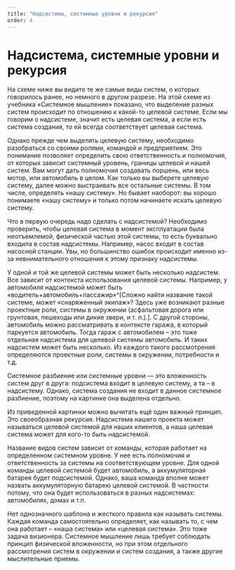 ```yaml
---
title: "Надсистема, системные уровни и рекурсия"
order: 4
---
```


# Надсистема, системные уровни и рекурсия

На схеме ниже вы видите те же самые виды систем, о которых говорилось ранее, но немного в другом разрезе. На этой схеме из учебника «Системное мышление» показано, что выделение разных систем происходит по отношению к какой-то целевой системе. Если мы говорим о надсистеме, значит есть целевая система, а если есть система создания, то ей всегда соответствует целевая система.

Однако прежде чем выделять целевую систему, необходимо разобраться со своими ролями, командой и предприятием. Это понимание позволяет определить свою ответственность и полномочия, от которых зависит системный уровень, границы целевой и нашей систем. Вам могут дать полномочия создавать поршень, или весь мотор, или автомобиль в целом. Как только вы выберете целевую систему, далее можно выстраивать все остальные системы. В том числе, определять «нашу систему». Но бывает наоборот: вы хорошо понимаете «нашу систему» и только потом начинаете искать целевую систему.

Что в первую очередь надо сделать с надсистемой? Необходимо проверить, чтобы целевая система в момент эксплуатации была неотъемлемой, физической частью этой системы, то есть буквально входила в состав надсистемы. Например, насос входит в состав насосной станции. Увы, но большинство ошибок происходит именно из-за невнимательного отношения к этому признаку надсистемы.

У одной и той же целевой системы может быть несколько надсистем. Все зависит от контекста использования целевой системы. Например, у автомобиля надсистемой может быть «водитель+автомобиль+пассажир»^[Сложно найти название такой системе, может «снаряженный экипаж»? Здесь уже возникают разные проектные роли, системы в окружении (асфальтовая дорога или грунтовая, пешеходы или дикие звери, и т. п.).]. С другой стороны, автомобиль можно рассматривать в контексте гаража, в который паркуется автомобиль. Тогда гараж с автомобилем – это тоже отдельная надсистема для целевой системы автомобиль. И таких надсистем может быть несколько. Из каждого такого рассмотрения определяются проектные роли, системы в окружении, потребности и т.д.

Системное разбиение или системные уровни — это вложенность систем друг в друга: подсистема входит в целевую систему, а та – в надсистему. Однако, система создания не входит в данное системное разбиение, поэтому на картинке она выделена отдельно.

Из приведенной картинки можно вычитать ещё один важный принцип. Это своеобразная рекурсия. Надсистема нашего проекта может называться целевой системой для наших клиентов, а наша целевая система может для кого-то быть надсистемой.

Название видов систем зависит от команды, которая работает на определенном системном уровне. У нее есть полномочия и ответственность за системы на соответствующем уровне. Для одной команды целевой системой будет автомобиль, а аккумуляторная батарея будет подсистемой. Однако, ваша команда вполне может назвать аккумуляторную батарею целевой системой. В частности потому, что она будет использоваться в разных надсистемах: автомобилях, домах и т.п.

Нет однозначного шаблона и жесткого правила как называть системы. Каждая команда самостоятельно определяет, как называть то, с чем она работает – «наша система» или «целевая система». Это тоже задача визионера. Системное мышление лишь требует соблюдать принцип физической вложенности, но при этом отдельного рассмотрения систем в окружении и систем создания, а также другие мыслительные приемы.

